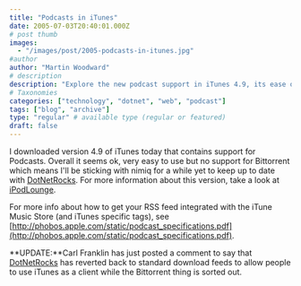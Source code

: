 ```yaml
---
title: "Podcasts in iTunes"
date: 2005-07-03T20:40:01.000Z
# post thumb
images:
  - "/images/post/2005-podcasts-in-itunes.jpg"
#author
author: "Martin Woodward"
# description
description: "Explore the new podcast support in iTunes 4.9, its ease of use, and the shift back to standard feeds by DotNetRocks."
# Taxonomies
categories: ["technology", "dotnet", "web", "podcast"]
tags: ["blog", "archive"]
type: "regular" # available type (regular or featured)
draft: false
---
```


[](http://www.woodwardweb.com/images/blog/itunes_podcasts.html)I downloaded version 4.9 of iTunes today that contains support for Podcasts. Overall it seems ok, very easy to use but no support for Bittorrent which means I'll be sticking with nimiq for a while yet to keep up to date with [DotNetRocks](http://www.dotnetrocks.com). For more information about this version, take a look at [iPodLounge](http://www.ipodlounge.com/index.php/articles/comments/the-complete-guide-to-itunes-49-with-podcasts/).

For more info about how to get your RSS feed integrated with the iTune Music Store (and iTunes specific tags), see [http://phobos.apple.com/static/podcast_specifications.pdf](http://phobos.apple.com/static/podcast_specifications.pdf).

**UPDATE:**Carl Franklin has just posted a comment to say that [DotNetRocks](http://www.dotnetrocks.com) has reverted back to standard download feeds to allow people to use iTunes as a client while the Bittorrent thing is sorted out.
